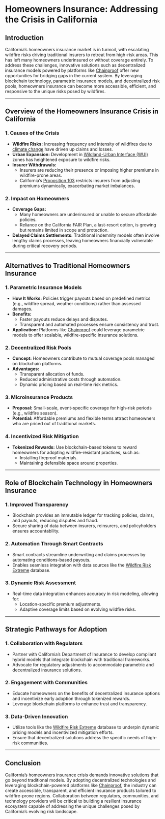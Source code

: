 # Homeowners Insurance: Addressing the Crisis in California

## Introduction

California’s homeowners insurance market is in turmoil, with escalating wildfire risks driving traditional insurers to retreat from high-risk areas. This has left many homeowners underinsured or without coverage entirely. To address these challenges, innovative solutions such as decentralized insurance models powered by platforms like [Chainproof](../ai/chainproof.md) offer new opportunities for bridging gaps in the current system. By leveraging blockchain technology, parametric insurance models, and decentralized risk pools, homeowners insurance can become more accessible, efficient, and responsive to the unique risks posed by wildfires.

***

## Overview of the Homeowners Insurance Crisis in California

### 1. **Causes of the Crisis**

* **Wildfire Risks:** Increasing frequency and intensity of wildfires due to [climate change](https://en.wikipedia.org/wiki/Climate_change) have driven up claims and losses.
* **Urban Expansion:** Development in [Wildland-Urban Interface (WUI)](../WILDLAND_URBAN_INTERFACE.md) zones has heightened exposure to wildfire risks.
* **Insurer Withdrawals:**
  * Insurers are reducing their presence or imposing higher premiums in wildfire-prone areas.
  * California’s [Proposition 103](https://en.wikipedia.org/wiki/California_Proposition_103) restricts insurers from adjusting premiums dynamically, exacerbating market imbalances.

### 2. **Impact on Homeowners**

* **Coverage Gaps:**
  * Many homeowners are underinsured or unable to secure affordable policies.
  * Reliance on the California FAIR Plan, a last-resort option, is growing but remains limited in scope and protection.
* **Delayed Claims Settlements:** Traditional indemnity models often involve lengthy claims processes, leaving homeowners financially vulnerable during critical recovery periods.

***

## Alternatives to Traditional Homeowners Insurance

### 1. **Parametric Insurance Models**

* **How It Works:** Policies trigger payouts based on predefined metrics (e.g., wildfire spread, weather conditions) rather than assessed damages.
* **Benefits:**
  * Faster payouts reduce delays and disputes.
  * Transparent and automated processes ensure consistency and trust.
* **Application:** Platforms like [Chainproof](../ai/chainproof.md) could leverage parametric models to offer scalable, wildfire-specific insurance solutions.

### 2. **Decentralized Risk Pools**

* **Concept:** Homeowners contribute to mutual coverage pools managed on blockchain platforms.
* **Advantages:**
  * Transparent allocation of funds.
  * Reduced administrative costs through automation.
  * Dynamic pricing based on real-time risk metrics.

### 3. **Microinsurance Products**

* **Proposal:** Small-scale, event-specific coverage for high-risk periods (e.g., wildfire season).
* **Potential:** Affordable premiums and flexible terms attract homeowners who are priced out of traditional markets.

### 4. **Incentivized Risk Mitigation**

* **Tokenized Rewards:** Use blockchain-based tokens to reward homeowners for adopting wildfire-resistant practices, such as:
  * Installing fireproof materials.
  * Maintaining defensible space around properties.

***

## Role of Blockchain Technology in Homeowners Insurance

### 1. **Improved Transparency**

* Blockchain provides an immutable ledger for tracking policies, claims, and payouts, reducing disputes and fraud.
* Secure sharing of data between insurers, reinsurers, and policyholders ensures accountability.

### 2. **Automation Through Smart Contracts**

* Smart contracts streamline underwriting and claims processes by automating conditions-based payouts.
* Enables seamless integration with data sources like the [Wildfire Risk Extreme](wildfire_risk_extreme.md) database.

### 3. **Dynamic Risk Assessment**

* Real-time data integration enhances accuracy in risk modeling, allowing for:
  * Location-specific premium adjustments.
  * Adaptive coverage limits based on evolving wildfire risks.

***

## Strategic Pathways for Adoption

### 1. **Collaboration with Regulators**

* Partner with California’s Department of Insurance to develop compliant hybrid models that integrate blockchain with traditional frameworks.
* Advocate for regulatory adjustments to accommodate parametric and decentralized insurance solutions.

### 2. **Engagement with Communities**

* Educate homeowners on the benefits of decentralized insurance options and incentivize early adoption through tokenized rewards.
* Leverage blockchain platforms to enhance trust and transparency.

### 3. **Data-Driven Innovation**

* Utilize tools like the [Wildfire Risk Extreme](wildfire_risk_extreme.md) database to underpin dynamic pricing models and incentivized mitigation efforts.
* Ensure that decentralized solutions address the specific needs of high-risk communities.

***

## Conclusion

California’s homeowners insurance crisis demands innovative solutions that go beyond traditional models. By adopting decentralized technologies and leveraging blockchain-powered platforms like [Chainproof](../ai/chainproof.md), the industry can create accessible, transparent, and efficient insurance products tailored to wildfire-prone regions. Collaboration between regulators, communities, and technology providers will be critical to building a resilient insurance ecosystem capable of addressing the unique challenges posed by California’s evolving risk landscape.
